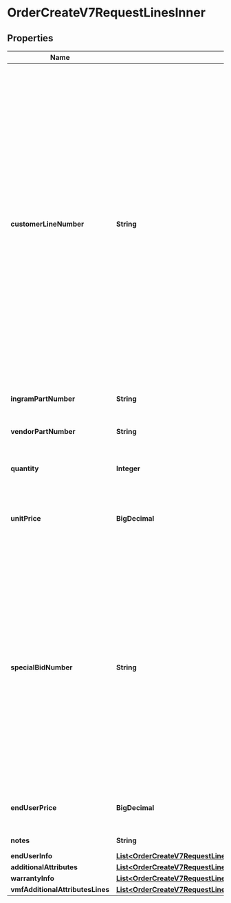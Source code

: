 

# OrderCreateV7RequestLinesInner


## Properties

| Name | Type | Description | Notes |
|------------ | ------------- | ------------- | -------------|
|**customerLineNumber** | **String** | The reseller&#39;s line item number for reference in their system. The customer line number needs to be a unique numeric value between 1 and 884. In the event we receive duplicate values or alphanumeric values in the customer line number, we will re-sequence the customer line number. To prevent re-sequencing, please use a unique numeric value between 1 and 884 in the customer line number. |  [optional] |
|**ingramPartNumber** | **String** | The unique IngramMicro part number. |  [optional] |
|**vendorPartNumber** | **String** | The vendor&#39;s part number for the line item. |  [optional] |
|**quantity** | **Integer** | The requested quantity of the line item. |  [optional] |
|**unitPrice** | **BigDecimal** | The reseller-requested unit price for the line item. The unit price is not guaranteed. |  [optional] |
|**specialBidNumber** | **String** | The line-level bid number provided to the reseller by the vendor for special pricing and discounts. Used to track the bid number in the case of split orders or where different line items have different bid numbers. Line-level bid number take precedence over header-level bid numbers. |  [optional] |
|**endUserPrice** | **BigDecimal** | The end-user price. Required for Export Orders. |  [optional] |
|**notes** | **String** | The attribute field data. |  [optional] |
|**endUserInfo** | [**List&lt;OrderCreateV7RequestLinesInnerEndUserInfoInner&gt;**](OrderCreateV7RequestLinesInnerEndUserInfoInner.md) |  |  [optional] |
|**additionalAttributes** | [**List&lt;OrderCreateV7RequestLinesInnerAdditionalAttributesInner&gt;**](OrderCreateV7RequestLinesInnerAdditionalAttributesInner.md) |  |  [optional] |
|**warrantyInfo** | [**List&lt;OrderCreateV7RequestLinesInnerWarrantyInfoInner&gt;**](OrderCreateV7RequestLinesInnerWarrantyInfoInner.md) |  |  [optional] |
|**vmfAdditionalAttributesLines** | [**List&lt;OrderCreateV7RequestLinesInnerVmfAdditionalAttributesLinesInner&gt;**](OrderCreateV7RequestLinesInnerVmfAdditionalAttributesLinesInner.md) |  |  [optional] |



